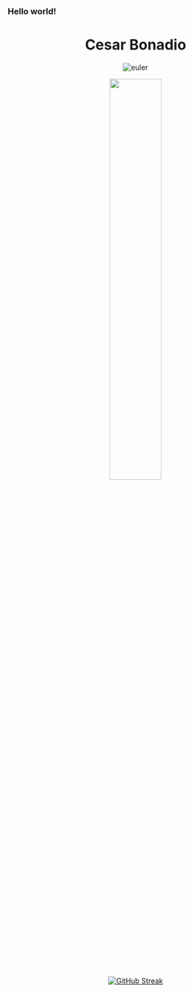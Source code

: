 ### Hello world!

<div align="center">

# Cesar Bonadio 

</div>

<div align="center">

 <div width="45%">
  
 ![euler](https://projecteuler.net/profile/cesarbonadio12.png)
  
 </div>
 
 <img  width="45%" src="https://cr-ss-service.azurewebsites.net/api/ScreenShot?widget=summary&username=cesarbonadio" width="300px"/>

</div>

<div align="center">

[![GitHub Streak](http://github-readme-streak-stats.herokuapp.com?user=cesarbonadio&theme=calm&hide_border=true&locale=es&fire=00DD1B&background=000000&ring=00DD1B&sideNums=00DD1B)](https://git.io/streak-stats)
 
 </div>

<!--
**cesarbonadio/cesarbonadio** is a ✨ _special_ ✨ repository because its `README.md` (this file) appears on your GitHub profile.

Here are some ideas to get you started:

- 🔭 I’m currently working on ...
- 🌱 I’m currently learning ...
- 👯 I’m looking to collaborate on ...
- 🤔 I’m looking for help with ...
- 💬 Ask me about ...
- 📫 How to reach me: ...
- 😄 Pronouns: ...
- ⚡ Fun fact: ...
-->
